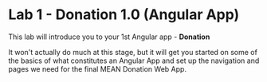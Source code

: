 
# Lab 1 - Donation 1.0 (Angular App)

This lab will introduce you to your 1st Angular app - **Donation**

It won't actually do much at this stage, but it will get you started on some of the basics of what constitutes an Angular App and set up the navigation and pages we need for the final MEAN Donation Web App.


